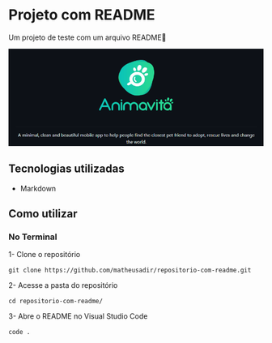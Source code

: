 # Projeto com README
Um projeto de teste com um arquivo README🚀

[<img src="./tela.gif" alt="gif da tela inicial do projeto xxx">](https://github.com/animavita/animavita/blob/v2/README.md)

## Tecnologias utilizadas
- Markdown

## Como utilizar

### No Terminal

1- Clone o repositório
```
git clone https://github.com/matheusadir/repositorio-com-readme.git
```
2- Acesse a pasta do repositório
```
cd repositorio-com-readme/
```
3- Abre o README no Visual Studio Code
```
code .
```